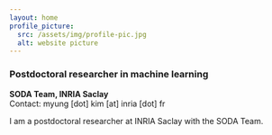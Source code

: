 ```yaml
---
layout: home
profile_picture:
  src: /assets/img/profile-pic.jpg
  alt: website picture
---
```


### **Postdoctoral researcher in machine learning** </br>
**SODA Team, INRIA Saclay** </br>
Contact: myung [dot] kim [at] inria [dot] fr

<p>
  I am a postdoctoral researcher at INRIA Saclay with the SODA Team. 
</p>


